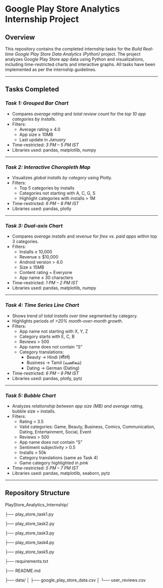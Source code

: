 # Google Play Store Analytics Internship Project

## Overview
This repository contains the completed internship tasks for the *Build Real-time Google Play Store Data Analytics (Python)* project. The project analyzes Google Play Store app data using Python and visualizations, including time-restricted charts and interactive graphs. All tasks have been implemented as per the internship guidelines.

---

## Tasks Completed

### *Task 1: Grouped Bar Chart*
- Compares *average rating* and *total review count* for the *top 10 app categories by installs*.
- Filters:
  - Average rating ≥ 4.0
  - App size ≥ 10MB
  - Last update in *January*
- Time-restricted: *3 PM – 5 PM IST*
- Libraries used: pandas, matplotlib, numpy

---

### *Task 2: Interactive Choropleth Map*
- Visualizes *global installs by category* using Plotly.
- Filters:
  - Top 5 categories by installs
  - Categories not starting with A, C, G, S
  - Highlight categories with installs > 1M
- Time-restricted: *6 PM – 8 PM IST*
- Libraries used: pandas, plotly

---

### *Task 3: Dual-axis Chart*
- Compares *average installs* and *revenue* for *free vs. paid apps* within top 3 categories.
- Filters:
  - Installs ≥ 10,000
  - Revenue ≥ $10,000
  - Android version > 4.0
  - Size ≥ 15MB
  - Content rating = Everyone
  - App name ≤ 30 characters
- Time-restricted: *1 PM – 2 PM IST*
- Libraries used: pandas, matplotlib, numpy

---

### *Task 4: Time Series Line Chart*
- Shows trend of *total installs over time* segmented by category.
- Highlights periods of *>20% month-over-month growth*.
- Filters:
  - App name not starting with X, Y, Z
  - Category starts with E, C, B
  - Reviews > 500
  - App name does not contain “S”
  - Category translations:
    - Beauty → Hindi (सौंदर्य)
    - Business → Tamil (வணிகம்)
    - Dating → German (Dating)
- Time-restricted: *6 PM – 9 PM IST*
- Libraries used: pandas, plotly, pytz

---

### *Task 5: Bubble Chart*
- Analyzes *relationship between app size (MB) and average rating*, bubble size = installs.
- Filters:
  - Rating > 3.5
  - Valid categories: Game, Beauty, Business, Comics, Communication, Dating, Entertainment, Social, Event
  - Reviews > 500
  - App name does not contain “S”
  - Sentiment subjectivity > 0.5
  - Installs > 50k
  - Category translations (same as Task 4)
  - Game category highlighted in *pink*
- Time-restricted: *5 PM – 7 PM IST*
- Libraries used: pandas, matplotlib, seaborn, pytz

---

## Repository Structure

PlayStore_Analytics_Internship/

├── play_store_task1.py

├── play_store_task2.py

├── play_store_task3.py

├── play_store_task4.py

├── play_store_task5.py

├── requirements.txt

├── README.md

├── data/
│   ├── google_play_store_data.csv
│   └── user_reviews.csv
